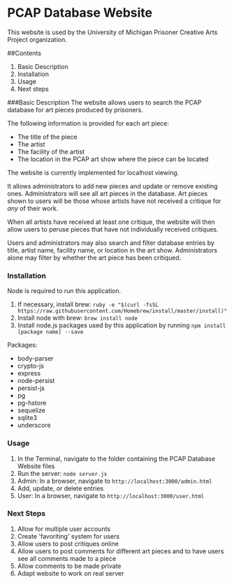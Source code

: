 # PCAP Database Website
This website is used by the University of Michigan Prisoner Creative Arts Project organization.

##Contents
1. Basic Description
2. Installation
3. Usage
4. Next steps

###Basic Description
The website allows users to search the PCAP database for art pieces produced by prisoners.

The following information is provided for each art piece:

- The title of the piece
- The artist
- The facility of the artist
- The location in the PCAP art show where the piece can be located

The website is currently implemented for localhost viewing. 

It allows administrators to add new pieces and update or remove existing ones. Administrators will see all art pieces in the database. Art pieces shown to users will be those whose artists have not received a critique for *any* of their work.


When all artists have received at least one critique, the website will then allow users to peruse pieces that have not individually received critiques. 

Users and administrators may also search and filter database entries by title, artist name, facility name, or location in the art show. Administrators alone may filter by whether the art piece has been critiqued. 

### Installation

Node is required to run this application. 

1. If necessary, install brew: `ruby -e "$(curl -fsSL https://raw.githubusercontent.com/Homebrew/install/master/install)"`
2. Install node with brew: `brew install node`
3. Install node.js packages used by this application by running `npm install [package name] --save`

Packages:
- body-parser
- crypto-js
- express
- node-persist
- persist-js
- pg
- pg-hstore
- sequelize
- sqlite3
- underscore

### Usage

1. In the Terminal, navigate to the folder containing the PCAP Database Website files
2. Run the server: `node server.js`
3. Admin: In a browser, navigate to `http://localhost:3000/admin.html`
4. Add, update, or delete entries
5. User: In a browser, navigate to `http://localhost:3000/user.html`

### Next Steps

1. Allow for multiple user accounts
2. Create 'favoriting' system for users
3. Allow users to post critiques online
4. Allow users to post comments for different art pieces and to have users see all comments made to a piece
5. Allow comments to be made private
6. Adapt website to work on real server
